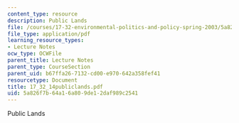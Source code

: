 ```yaml
---
content_type: resource
description: Public Lands
file: /courses/17-32-environmental-politics-and-policy-spring-2003/5a826f7b64a16a809de12daf989c2541_17_32_14publiclands.pdf
file_type: application/pdf
learning_resource_types:
- Lecture Notes
ocw_type: OCWFile
parent_title: Lecture Notes
parent_type: CourseSection
parent_uid: b67ffa26-7132-cd00-e970-642a358fef41
resourcetype: Document
title: 17_32_14publiclands.pdf
uid: 5a826f7b-64a1-6a80-9de1-2daf989c2541
---
```

Public Lands

